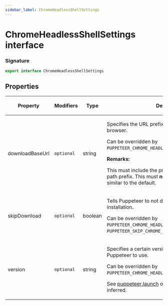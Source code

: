 ```yaml
---
sidebar_label: ChromeHeadlessShellSettings
---
```


# ChromeHeadlessShellSettings interface

### Signature

```typescript
export interface ChromeHeadlessShellSettings
```

## Properties

<table><thead><tr><th>

Property

</th><th>

Modifiers

</th><th>

Type

</th><th>

Description

</th><th>

Default

</th></tr></thead>
<tbody><tr><td>

<span id="downloadbaseurl">downloadBaseUrl</span>

</td><td>

`optional`

</td><td>

string

</td><td>

Specifies the URL prefix that is used to download the browser.

Can be overridden by `PUPPETEER_CHROME_HEADLESS_SHELL_DOWNLOAD_BASE_URL`.

**Remarks:**

This must include the protocol and may even need a path prefix. This must **not** include a trailing slash similar to the default.

</td><td>

https://storage.googleapis.com/chrome-for-testing-public

</td></tr>
<tr><td>

<span id="skipdownload">skipDownload</span>

</td><td>

`optional`

</td><td>

boolean

</td><td>

Tells Puppeteer to not download the browser during installation.

Can be overridden by `PUPPETEER_CHROME_HEADLESS_SHELL_SKIP_DOWNLOAD` or `PUPPETEER_SKIP_CHROME_HEADLESS_SHELL_DOWNLOAD`.

</td><td>

false

</td></tr>
<tr><td>

<span id="version">version</span>

</td><td>

`optional`

</td><td>

string

</td><td>

Specifies a certain version of the browser you'd like Puppeteer to use.

Can be overridden by `PUPPETEER_CHROME_HEADLESS_SHELL_VERSION`.

See [puppeteer.launch](./puppeteer.puppeteernode.launch.md) on how executable path is inferred.

</td><td>

The pinned browser version supported by the current Puppeteer version.

</td></tr>
</tbody></table>
